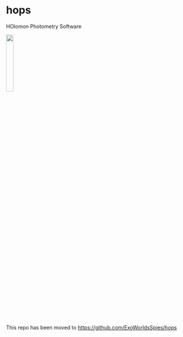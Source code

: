 # hops


HOlomon Photometry Software

<img src="https://github.com/HolomonAstronomicalStation/hops/blob/master/logo.jpg" width="20%">

This repo has been moved to https://github.com/ExoWorldsSpies/hops